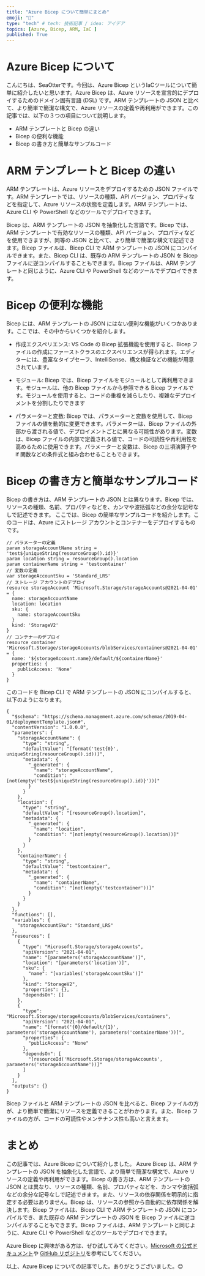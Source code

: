 ```yaml
---
title: "Azure Bicep について簡単にまとめ"
emoji: "🦾"
type: "tech" # tech: 技術記事 / idea: アイデア
topics: [Azure, Bicep, ARM, IaC ]
published: True
---
```

# Azure Bicep について
こんにちは、SeaOtterです。今回は、Azure Bicep というIaCツールについて簡単に紹介したいと思います。Azure Bicep は、Azure リソースを宣言的にデプロイするためのドメイン固有言語 (DSL) です。ARM テンプレートの JSON と比べて、より簡単で簡潔な構文で、Azure リソースの定義や再利用ができます。この記事では、以下の３つの項目について説明します。

- ARM テンプレートと Bicep の違い
- Bicep の便利な機能
- Bicep の書き方と簡単なサンプルコード

# ARM テンプレートと Bicep の違い
ARM テンプレートは、Azure リソースをデプロイするための JSON ファイルです。ARM テンプレートでは、リソースの種類、API バージョン、プロパティなどを指定して、Azure リソースの状態を定義します。ARM テンプレートは、Azure CLI や PowerShell などのツールでデプロイできます。

Bicep は、ARM テンプレートの JSON を抽象化した言語です。Bicep では、ARM テンプレートで有効なリソースの種類、API バージョン、プロパティなどを使用できますが、同等の JSON と比べて、より簡単で簡潔な構文で記述できます。Bicep ファイルは、Bicep CLI で ARM テンプレートの JSON にコンパイルできます。また、Bicep CLI は、既存の ARM テンプレートの JSON を Bicep ファイルに逆コンパイルすることもできます。Bicep ファイルは、ARM テンプレートと同じように、Azure CLI や PowerShell などのツールでデプロイできます。

# Bicep の便利な機能
Bicep には、ARM テンプレートの JSON にはない便利な機能がいくつかあります。ここでは、その中からいくつかを紹介します。

- 作成エクスペリエンス: VS Code の Bicep 拡張機能を使用すると、Bicep ファイルの作成にファーストクラスのエクスペリエンスが得られます。エディターには、豊富なタイプセーフ、IntelliSense、構文検証などの機能が用意されています。 

- モジュール: Bicep では、Bicep ファイルをモジュールとして再利用できます。モジュールは、他の Bicep ファイルから参照できる Bicep ファイルです。モジュールを使用すると、コードの重複を減らしたり、複雑なデプロイメントを分割したりできます

- パラメーターと変数: Bicep では、パラメーターと変数を使用して、Bicep ファイルの値を動的に変更できます。パラメーターは、Bicep ファイルの外部から渡される値で、デプロイメントごとに異なる可能性があります。変数は、Bicep ファイルの内部で定義される値で、コードの可読性や再利用性を高めるために使用できます。パラメーターと変数は、Bicep の三項演算子や if 関数などの条件式と組み合わせることもできます。

# Bicep の書き方と簡単なサンプルコード
Bicep の書き方は、ARM テンプレートの JSON とは異なります。Bicep では、リソースの種類、名前、プロパティなどを、カンマや波括弧などの余分な記号なしで記述できます。
ここでは、Bicep の簡単なサンプルコードを紹介します。このコードは、Azure にストレージ アカウントとコンテナーをデプロイするものです。

```
// パラメーターの定義
param storageAccountName string = 'test${uniqueString(resourceGroup().id)}'
param location string = resourceGroup().location
param containerName string = 'testcontainer'
// 変数の定義
var storageAccountSku = 'Standard_LRS'
// ストレージ アカウントのデプロイ
resource storageAccount 'Microsoft.Storage/storageAccounts@2021-04-01' = {
  name: storageAccountName
  location: location
  sku: {
    name: storageAccountSku
  }
  kind: 'StorageV2'
}
// コンテナーのデプロイ
resource container 'Microsoft.Storage/storageAccounts/blobServices/containers@2021-04-01' = {
  name: '${storageAccount.name}/default/${containerName}'
  properties: {
    publicAccess: 'None'
  }
}
```
このコードを Bicep CLI で ARM テンプレートの JSON にコンパイルすると、以下のようになります。
```
{
  "$schema": "https://schema.management.azure.com/schemas/2019-04-01/deploymentTemplate.json#",
  "contentVersion": "1.0.0.0",
  "parameters": {
    "storageAccountName": {
      "type": "string",
      "defaultValue": "[format('test{0}', uniqueString(resourceGroup().id))]",
      "metadata": {
        "_generated": {
          "name": "storageAccountName",
          "condition": "[not(empty('test${uniqueString(resourceGroup().id)}'))]"
        }
      }
    },
    "location": {
      "type": "string",
      "defaultValue": "[resourceGroup().location]",
      "metadata": {
        "_generated": {
          "name": "location",
          "condition": "[not(empty(resourceGroup().location))]"
        }
      }
    },
    "containerName": {
      "type": "string",
      "defaultValue": "testcontainer",
      "metadata": {
        "_generated": {
          "name": "containerName",
          "condition": "[not(empty('testcontainer'))]"
        }
      }
    }
  },
  "functions": [],
  "variables": {
    "storageAccountSku": "Standard_LRS"
  },
  "resources": [
    {
      "type": "Microsoft.Storage/storageAccounts",
      "apiVersion": "2021-04-01",
      "name": "[parameters('storageAccountName')]",
      "location": "[parameters('location')]",
      "sku": {
        "name": "[variables('storageAccountSku')]"
      },
      "kind": "StorageV2",
      "properties": {},
      "dependsOn": []
    },
    {
      "type": "Microsoft.Storage/storageAccounts/blobServices/containers",
      "apiVersion": "2021-04-01",
      "name": "[format('{0}/default/{1}', parameters('storageAccountName'), parameters('containerName'))]",
      "properties": {
        "publicAccess": "None"
      },
      "dependsOn": [
        "[resourceId('Microsoft.Storage/storageAccounts', parameters('storageAccountName'))]"
      ]
    }
  ],
  "outputs": {}
}
```

Bicep ファイルと ARM テンプレートの JSON を比べると、Bicep ファイルの方が、より簡単で簡潔にリソースを定義できることがわかります。また、Bicep ファイルの方が、コードの可読性やメンテナンス性も高いと言えます。

# まとめ
この記事では、Azure Bicep について紹介しました。
Azure Bicep は、ARM テンプレートの JSON を抽象化した言語で、より簡単で簡潔な構文で、Azure リソースの定義や再利用ができます。Bicep の書き方は、ARM テンプレートの JSON とは異なり、リソースの種類、名前、プロパティなどを、カンマや波括弧などの余分な記号なしで記述できます。また、リソースの依存関係を明示的に指定する必要はありません。Bicep は、リソースの参照から自動的に依存関係を解決します。Bicep ファイルは、Bicep CLI で ARM テンプレートの JSON にコンパイルでき、また既存の ARM テンプレートの JSON を Bicep ファイルに逆コンパイルすることもできます。Bicep ファイルは、ARM テンプレートと同じように、Azure CLI や PowerShell などのツールでデプロイできます。

Azure Bicep に興味がある方は、ぜひ試してみてください。[Microsoft の公式ドキュメント](https://learn.microsoft.com/ja-jp/azure/azure-resource-manager/bicep/overview?tabs=bicep)や [GitHub リポジトリ](https://github.com/Azure/bicep)を参考にしてください。

以上、Azure Bicep についての記事でした。ありがとうございました。😊

